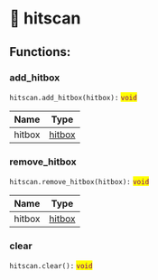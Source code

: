 # 🤣 hitscan

## Functions:

### add\_hitbox

`hitscan.add_hitbox(hitbox):` <mark style="color:purple;">`void`</mark>

| Name   | Type                                   |
| ------ | -------------------------------------- |
| hitbox | [hitbox](../enumerations/e\_hitbox.md) |

### remove\_hitbox

`hitscan.remove_hitbox(hitbox):` <mark style="color:purple;">`void`</mark>

| Name   | Type                                   |
| ------ | -------------------------------------- |
| hitbox | [hitbox](../enumerations/e\_hitbox.md) |

### clear

`hitscan.clear():` <mark style="color:purple;">`void`</mark>
